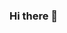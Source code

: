 ### Hi there 👋

<!--
**MirTanveer/Mirtanveer** is a ✨ _special_ ✨ repository because its `README.md` (this file) appears on your GitHub profile.

Here are some ideas to get you started:

- 🔭 I’m currently working on ...Youtube
- 🌱 I’m currently learning ....Deep Learning 
- 👯 I’m looking to collaborate on ...Gene Sequencing 
- 🤔 I’m looking for help with ...
- 💬 Ask me about ...
- 📫 How to reach me: ...
- 😄 Pronouns: ...
- ⚡ Fun fact: ...
-->
